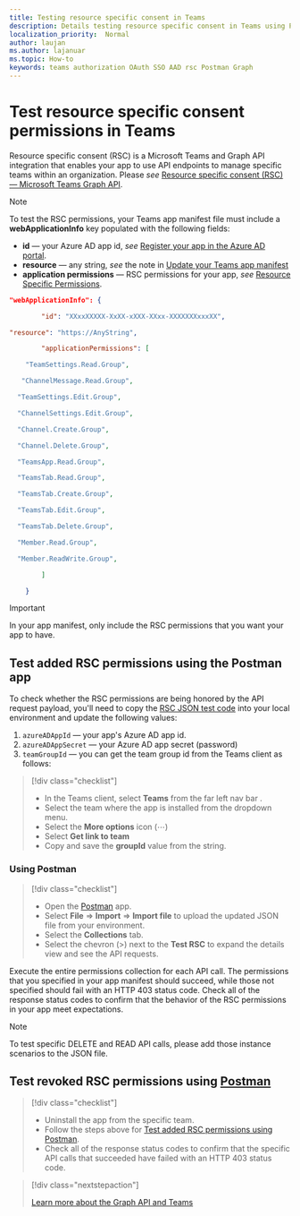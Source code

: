 ```yaml
---
title: Testing resource specific consent in Teams
description: Details testing resource specific consent in Teams using Postman
localization_priority:  Normal
author: laujan
ms.author: lajanuar
ms.topic: How-to
keywords: teams authorization OAuth SSO AAD rsc Postman Graph
---
```


# Test resource specific consent permissions  in Teams

Resource specific consent (RSC) is a Microsoft Teams and Graph API integration that enables your app to use API endpoints to manage specific teams within an organization. Please *see*  [Resource specific consent (RSC) — Microsoft Teams Graph API](./resource-specific-consent.md).

> [!NOTE]
>To test the RSC permissions, your Teams app manifest file must include a **webApplicationInfo** key populated with the following fields:
>
> - **id**  — your Azure AD app id, *see* [Register your app in the Azure AD portal](resource-specific-consent.md#register-your-app-in-the-azure-ad-portal). 
> - **resource**  — any string, *see* the note in  [Update your Teams app manifest](resource-specific-consent.md#update-your-teams-app-manifest)
> - **application permissions** — RSC permissions for  your app, *see* [Resource Specific Permissions](resource-specific-consent.md#resource-specific-permissions).

```json
"webApplicationInfo": {

        "id": "XXxxXXXXX-XxXX-xXXX-XXxx-XXXXXXXxxxXX", 

"resource": "https://AnyString",

        "applicationPermissions": [

    "TeamSettings.Read.Group",

   "ChannelMessage.Read.Group",

  "TeamSettings.Edit.Group",

  "ChannelSettings.Edit.Group",

  "Channel.Create.Group",

  "Channel.Delete.Group",

  "TeamsApp.Read.Group",

  "TeamsTab.Read.Group",

  "TeamsTab.Create.Group",

  "TeamsTab.Edit.Group",

  "TeamsTab.Delete.Group",

  "Member.Read.Group",

  "Member.ReadWrite.Group",

        ]

    }
```

>[!IMPORTANT]
>In your app manifest, only include the RSC permissions that you want your app to have.

## Test added RSC permissions using the Postman app


To check whether the RSC permissions are being honored by the API request payload, you'll need to copy the [RSC JSON test code](test-rsc-json-file.md) into your local environment and update the following values:

1. `azureADAppId`  — your app's Azure AD app id.
1. `azureADAppSecret`  — your Azure AD app secret (password)
1. `teamGroupId` — you can get the team group id from the Teams client as follows:

> [!div class="checklist"]
>
> * In the Teams client, select **Teams** from the far left nav bar .
> * Select the team where the app is installed from the dropdown menu.
> * Select the **More options** icon (&#8943;)
> * Select **Get link to team** 
> * Copy and save the **groupId** value from the string.

### Using Postman

> [!div class="checklist"]
>
> * Open the [Postman](https://www.postman.com) app.
> * Select **File** => **Import** => **Import file** to upload the updated JSON file from your environment.  
> * Select the **Collections** tab. 
> * Select the chevron (>) next to the **Test RSC** to expand the details view and see the API requests.

Execute the entire permissions collection for each API call. The permissions that you specified in your app manifest should succeed, while those not specified should fail with an HTTP 403 status code. Check all of the response status codes to confirm that the behavior of the RSC permissions in your app meet expectations.

>[!NOTE]
>To test specific DELETE and READ API calls, please add those instance scenarios to the JSON file.

## Test  revoked RSC permissions using [Postman](https://www.postman.com/)

> [!div class="checklist"]
>
> * Uninstall the app from the specific team.
> * Follow the steps above for [Test added RSC permissions using Postman](#test-added-rsc-permissions-using-the-postman-app).
> * Check all of the response status codes to confirm that the specific API calls that succeeded have failed with an HTTP 403 status code.

> [!div class="nextstepaction"]
>
> [Learn more about the Graph API and Teams](/graph/api/resources/teams-api-overview?view=graph-rest-1.0)